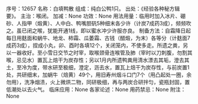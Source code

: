 序号：12657
名称：白填鸭散
组成：纯白公鸭1只。
出处：《经验各种秘方辑要》。
主治：喉闭。
加减：None
功效：None
用法用量：临用时加入冰片、硼砂、人指甲（煅黄）、人中白、鸭嘴胆矾5种细末各少许（计炭7成药3成），频频吹之。虽已闭之喉，犹能开通1线，即以蜜水冲少许服亦良。
制备方法：自霜降日起每日用麸面和蜗牛、地龙、柿霜、瓜萎霜、古钱（醋煅，为末）各等分（计麸面7成药3成），捏成小丸，卯、酉时各填12个，关闭笼内，不使多走。所遗之粪，另以一器收好。至小雪日交节之时宰，取喉颈骨连喉管及肺（宰时以刀刺腹，勿割其喉，忌见水）置瓦上焙干为炭存性；另以1月内所遗鸭粪用清水漂去其垢，澄去其土，至冷为度，带水研至极细，澄定，沥去水，置瓦上焙干为炭存性，与前炭置1处，共研细末，加蜗牛（焙黄）49个，用旧寿州烟斗口门7个（用凸起处一圈，余勿用），洗净烟渍，火上微烘二物，同研极细，再与两炭合研拌匀，瓷瓶封固，置低潮处以去火气。
临床应用：None
各家论述：None
用药禁忌：None
附注：None
